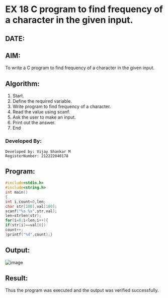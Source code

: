 # EX 18 C program to find frequency of a character in the given input.
## DATE: 
## AIM:
To write a C program to find frequency of a character in the given input.

## Algorithm:
1. Start.
2. Define the required variable.
3. Write program to find frequency of a character.
4. Read the value using scanf.
5. Ask the user to make an input.
6. Print out the answer.
7. End

### Developed By:
```
Developed by: Vijay Shankar M
RegisterNumber: 212222040178
```

## Program:
```c program
#include<stdio.h> 
#include<string.h> 
int main()
{
int i,count=0,len;
char str[100],val[100]; 
scanf("%s %s",str,val); 
len=strlen(str); 
for(i=0;i<len;i++){
if(str[i]==val[0]) 
count++;
}printf("%d",count);}
```

## Output:
![image](https://github.com/user-attachments/assets/d7ddee8b-e6b7-4e02-812a-df548f806dc8)

## Result:
Thus the program was executed and the output was verified successfully.
